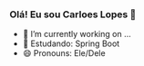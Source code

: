 ### Olá! Eu sou Carloes Lopes 👋

- 🔭 I’m currently working on ...
- 🌱 Estudando: Spring Boot 
- 😄 Pronouns: Ele/Dele
